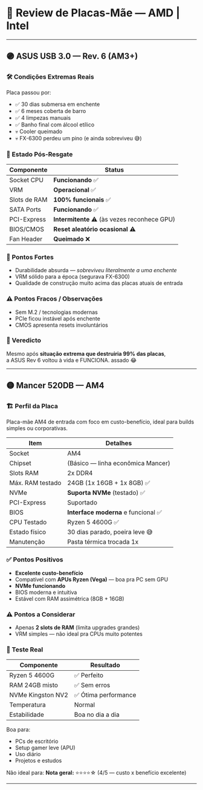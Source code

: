 # 🧠 Review de Placas-Mãe — AMD | Intel

---

## 🟣 ASUS USB 3.0 — Rev. 6 (AM3+)  

### 🛠️ Condições Extremas Reais
Placa passou por:
- ✅ 30 dias submersa em enchente
- ✅ 6 meses coberta de barro
- ✅ 4 limpezas manuais
- ✅ Banho final com álcool etílico
- 💀 Cooler queimado
- 💀 FX-6300 perdeu um pino (e ainda sobreviveu 😅)

### 🏁 Estado Pós-Resgate

| Componente | Status |
|-----------|--------|
| Socket CPU | **Funcionando** ✅ |
| VRM | **Operacional** ✅ |
| Slots de RAM | **100% funcionais** ✅ |
| SATA Ports | **Funcionando** ✅ |
| PCI-Express | **Intermitente** ⚠️ (às vezes reconhece GPU) |
| BIOS/CMOS | **Reset aleatório ocasional** ⚠️ |
| Fan Header | **Queimado** ❌ |

### 📌 Pontos Fortes
- Durabilidade absurda — *sobreviveu literalmente a uma enchente*
- VRM sólido para a época (segurava FX-6300)
- Qualidade de construção muito acima das placas atuais de entrada

### ⚠️ Pontos Fracos / Observações
- Sem M.2 / tecnologias modernas
- PCIe ficou instável após enchente
- CMOS apresenta resets involuntários

### 🧾 Veredicto
Mesmo após **situação extrema que destruiria 99% das placas**,  
a ASUS Rev 6 voltou à vida e FUNCIONA.
assado 😂

---

## 🟡 Mancer 520DB — AM4

### 🏗️ Perfil da Placa
Placa-mãe AM4 de entrada com foco em custo-benefício, ideal para builds simples ou corporativas.

| Item | Detalhes |
|------|---------|
| Socket | AM4 |
| Chipset | (Básico — linha econômica Mancer) |
| Slots RAM | 2x DDR4 |
| Máx. RAM testado | 24GB (1x 16GB + 1x 8GB) ✅ |
| NVMe | **Suporta NVMe** (testado) ✅ |
| PCI-Express | Suportado |
| BIOS | **Interface moderna** e funcional ✅ |
| CPU Testado | Ryzen 5 4600G ✅ |
| Estado físico | 30 dias parado, poeira leve 😅 |
| Manutenção | Pasta térmica trocada 1x |

### ✅ Pontos Positivos
- **Excelente custo-benefício**
- Compatível com **APUs Ryzen (Vega)** — boa pra PC sem GPU
- **NVMe funcionando**
- BIOS moderna e intuitiva
- Estável com RAM assimétrica (8GB + 16GB)

### ⚠️ Pontos a Considerar
- Apenas **2 slots de RAM** (limita upgrades grandes)
- VRM simples — não ideal pra CPUs muito potentes

### 🧪 Teste Real
| Componente | Resultado |
|-----------|----------|
| Ryzen 5 4600G | ✅ Perfeito |
| RAM 24GB misto | ✅ Sem erros |
| NVMe Kingston NV2 | ✅ Ótima performance |
| Temperatura | Normal |
| Estabilidade | Boa no dia a dia |

Boa para:
- PCs de escritório
- Setup gamer leve (APU)
- Uso diário
- Projetos e estudos

Não ideal para:
**Nota geral:** ⭐⭐⭐⭐☆ (4/5 — custo x benefício excelente)

---





